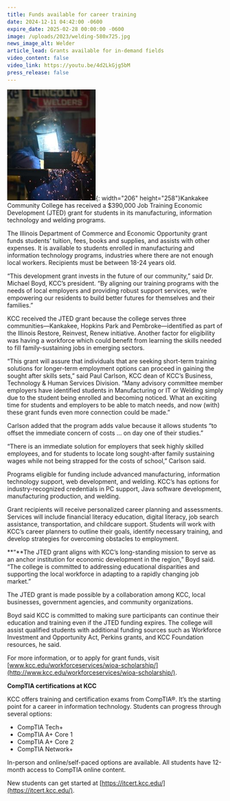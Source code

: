 ```yaml
---
title: Funds available for career training
date: 2024-12-11 04:42:00 -0600
expire_date: 2025-02-28 00:00:00 -0600
image: /uploads/2023/welding-580x725.jpg
news_image_alt: Welder
article_lead: Grants available for in-demand fields
video_content: false
video_link: https://youtu.be/4d2LkGjg5bM
press_release: false
---
```

![welder](/uploads/2023/weld206x258.jpg "Welder"){: width="206" height="258"}Kankakee Community College has received a $390,000 Job Training Economic Development (JTED) grant for students in its manufacturing, information technology and welding programs.

The Illinois Department of Commerce and Economic Opportunity grant funds students’ tuition, fees, books and supplies, and assists with other expenses. It is available to students enrolled in manufacturing and information technology programs, industries where there are not enough local workers. Recipients must be between 18-24 years old.

“This development grant invests in the future of our community,” said Dr. Michael Boyd, KCC’s president. “By aligning our training programs with the needs of local employers and providing robust support services, we’re empowering our residents to build better futures for themselves and their families.”

KCC received the JTED grant because the college serves three communities—Kankakee, Hopkins Park and Pembroke—identified as part of the Illinois Restore, Reinvest, Renew initiative. Another factor for eligibility was having a workforce which could benefit from learning the skills needed to fill family-sustaining jobs in emerging sectors.

“This grant will assure that individuals that are seeking short-term training solutions for longer-term employment options can proceed in gaining the sought after skills sets,” said Paul Carlson, KCC dean of KCC’s Business, Technology & Human Services Division. “Many advisory committee member employers have identified students in Manufacturing or IT or Welding simply due to the student being enrolled and becoming noticed. What an exciting time for students and employers to be able to match needs, and now (with) these grant funds even more connection could be made.”

Carlson added that the program adds value because it allows students “to offset the immediate concern of costs … on day one of their studies.”

“There is an immediate solution for employers that seek highly skilled employees, and for students to locate long sought-after family sustaining wages while not being strapped for the costs of school,” Carlson said.

Programs eligible for funding include advanced manufacturing, information technology support, web development, and welding. KCC’s has options for industry-recognized credentials in PC support, Java software development, manufacturing production, and welding.

Grant recipients will receive personalized career planning and assessments. Services will include financial literacy education, digital literacy, job search assistance, transportation, and childcare support. Students will work with KCC’s career planners to outline their goals, identify necessary training, and develop strategies for overcoming obstacles to employment.

**“**The JTED grant aligns with KCC’s long-standing mission to serve as an anchor institution for economic development in the region,” Boyd said. “The college is committed to addressing educational disparities and supporting the local workforce in adapting to a rapidly changing job market.”

The JTED grant is made possible by a collaboration among KCC, local businesses, government agencies, and community organizations.

Boyd said KCC is committed to making sure participants can continue their education and training even if the JTED funding expires. The college will assist qualified students with additional funding sources such as Workforce Investment and Opportunity Act, Perkins grants, and KCC Foundation resources, he said.

For more information, or to apply for grant funds, visit [www.kcc.edu/workforceservices/wioa-scholarship/](http://www.kcc.edu/workforceservices/wioa-scholarship/).

**CompTIA certifications at KCC**

KCC offers training and certification exams from CompTIA®. It’s the starting point for a career in information technology. Students can progress through several options:

* CompTIA Tech+
* CompTIA A+ Core 1
* CompTIA A+ Core 2
* CompTIA Network+

In-person and online/self-paced options are available. All students have 12-month access to CompTIA online content.

New students can get started at [https://itcert.kcc.edu/](https://itcert.kcc.edu/).